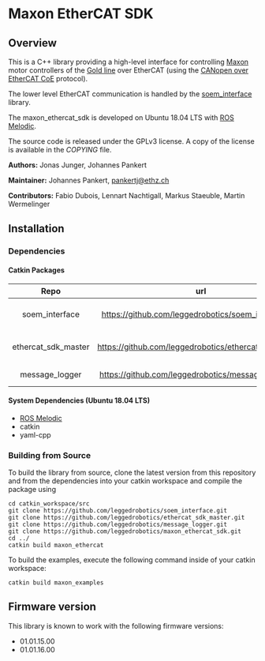 # Maxon EtherCAT SDK

## Overview
This is a C++ library providing a high-level interface for controlling [Maxon](https://www.maxonmc.com/) motor controllers of the [Gold line](https://www.maxonmc.com/products/harsh-environment/servo-drive-gold-family/) over EtherCAT (using the [CANopen over EtherCAT CoE](https://www.ethercat.org/en/technology.html#1.9.1) protocol).

The lower level EtherCAT communication is handled by the [soem_interface](https://github.com/leggedrobotics/soem_interface) library.

The maxon_ethercat_sdk is developed on Ubuntu 18.04 LTS with [ROS Melodic](https://wiki.ros.org/melodic).

The source code is released under the GPLv3 license.
A copy of the license is available in the *COPYING* file.

**Authors:** Jonas Junger, Johannes Pankert

**Maintainer:** Johannes Pankert, pankertj@ethz.ch

**Contributors:** Fabio Dubois, Lennart Nachtigall, Markus Staeuble, Martin Wermelinger

## Installation

### Dependencies

#### Catkin Packages

| Repo                | url                                                   | License      | Content                             |
|:-------------------:|:-----------------------------------------------------:|:------------:|:-----------------------------------:|
| soem_interface      | https://github.com/leggedrobotics/soem_interface.git  | GPLv3        | Low-level EtherCAT functionalities  |
| ethercat_sdk_master | https://github.com/leggedrobotics/ethercat_sdk_master | BSD 3-Clause | High-level EtherCAT functionalities |
| message_logger      | https://github.com/leggedrobotics/message_logger.git  | BSD 3-Clause | simple log streams                  |

#### System Dependencies (Ubuntu 18.04 LTS)

- [ROS Melodic](https://wiki.ros.org/melodic)
- catkin
- yaml-cpp

### Building from Source

To build the library from source, clone the latest version from this repository and from the dependencies into your catkin workspace and compile the package using

	cd catkin_workspace/src
	git clone https://github.com/leggedrobotics/soem_interface.git
    git clone https://github.com/leggedrobotics/ethercat_sdk_master.git
    git clone https://github.com/leggedrobotics/message_logger.git
    git clone https://github.com/leggedrobotics/maxon_ethercat_sdk.git
	cd ../
	catkin build maxon_ethercat 

To build the examples, execute the following command inside of your catkin workspace:
	
	catkin build maxon_examples
	

## Firmware version
This library is known to work with the following firmware versions:
- 01.01.15.00
- 01.01.16.00
